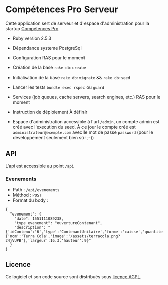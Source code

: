 # Compétences Pro Serveur

Cette application sert de serveur et d'espace d'administration pour la startup [Compétences Pro](https://github.com/betagouv/competences-pro)

* Ruby version
2.5.3

* Dépendance systeme
PostgreSql

* Configuration
RAS pour le moment

* Création de la base
`rake db:create`

* Initialisation de la base
`rake db:migrate` && `rake db:seed`

* Lancer les tests
`bundle exec rspec` ou `guard`

* Services (job queues, cache servers, search engines, etc.)
RAS pour le moment

* Instruction de déploiement
À définir

* Espace d'administration
accessible à l'url `/admin`, un compte admin est créé avec l'execution du seed. À ce jour le compte créé est `administrateur@exemple.com` avec le mot de passe `password` (pour le développement seulement bien sûr ;-))

## API

L'api est accessible au point `/api`

### Evenements

* Path : `/api/evenements`
* Méthod : `POST`
* Format du body :
```
{
  "evenement": {
    "date": 1551111089238,
    "type_evenement": "ouvertureContenant",
    "description": "{'idContenu':'6','type':'ContenantUnitaire','forme':'caisse','quantite':1,'couleur':'gris','posX':52.4,'posY':25.9,'contenu':{'nom':'Terra Cola','image':'/assets/terracola.png?24jVUPB'},'largeur':16.3,'hauteur':9}"
  }
}
```

## Licence

Ce logiciel et son code source sont distribués sous [licence AGPL](https://www.gnu.org/licenses/why-affero-gpl.fr.html).
